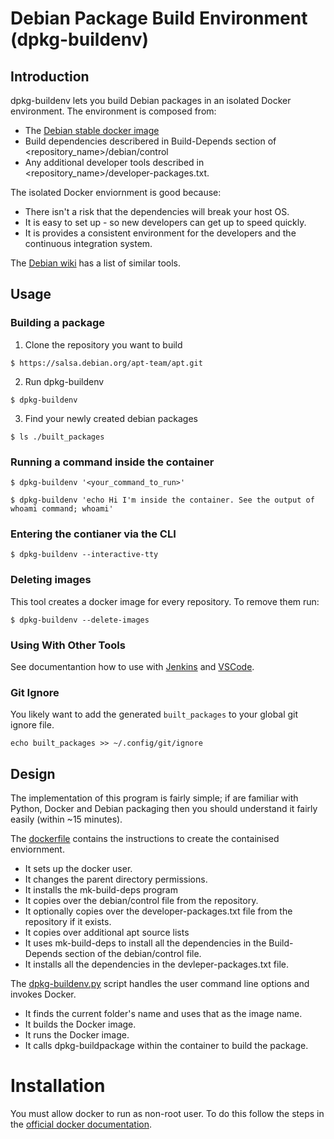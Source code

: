 # Debian Package Build Environment (dpkg-buildenv)
## Introduction
dpkg-buildenv lets you build Debian packages in an isolated Docker environment. The environment is composed from:
* The [Debian stable docker image](https://hub.docker.com/_/debian/)
* Build dependencies describered in Build-Depends section of <repository_name>/debian/control
* Any additional developer tools described in <repository_name>/developer-packages.txt.

The isolated Docker enviornment is good because:
* There isn't a risk that the dependencies will break your host OS.
* It is easy to set up  - so new developers can get up to speed quickly.
* It is provides a consistent environment for the developers and the continuous integration system.

The [Debian wiki](https://wiki.debian.org/SystemBuildTools#Package_build_tools) has a list of similar tools.

## Usage

### Building a package
1. Clone the repository you want to build
```
$ https://salsa.debian.org/apt-team/apt.git
```

2. Run dpkg-buildenv
```
$ dpkg-buildenv
```

3. Find your newly created debian packages
```
$ ls ./built_packages
```

### Running a command inside the container
```
$ dpkg-buildenv '<your_command_to_run>'

$ dpkg-buildenv 'echo Hi I'm inside the container. See the output of whoami command; whoami'
```
### Entering the contianer via the CLI
```
$ dpkg-buildenv --interactive-tty
```

### Deleting images
This tool creates a docker image for every repository. To remove them run:
```
$ dpkg-buildenv --delete-images
```

### Using With Other Tools
See documentantion how to use with [Jenkins](./dpkg-buildenv/Documentation/using-with-jenkins.md) and [VSCode](./dpkg-buildenv/Documentation/using-with-vscode.md).

### Git Ignore
You likely want to add the generated `built_packages` to your global git ignore file.
```
echo built_packages >> ~/.config/git/ignore
```

## Design

The implementation of this program is fairly simple; if are familiar with Python, Docker and Debian packaging then you should understand it fairly easily (within ~15 minutes).  

The [dockerfile](./Dockerfile) contains the instructions to create the containised enviornment.  
* It sets up the docker user.
* It changes the parent directory permissions.
* It installs the mk-build-deps program
* It copies over the debian/control file from the repository.
* It optionally copies over the developer-packages.txt file from the repository if it exists.
* It copies over additional apt source lists
* It uses mk-build-deps to install all the dependencies in the Build-Depends section of the debian/control file.
* It installs all the dependencies in the devleper-packages.txt file.

The [dpkg-buildenv.py](./dpkg-buildenv.py) script handles the user command line options and invokes Docker.
* It finds the current folder's name and uses that as the image name.
* It builds the Docker image.
* It runs the Docker image.
* It calls dpkg-buildpackage within the container to build the package.

# Installation

You must allow docker to run as non-root user. To do this follow the steps in the [official docker documentation](https://docs.docker.com/engine/install/linux-postinstall/#manage-docker-as-a-non-root-user).